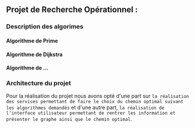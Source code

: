 ## Projet de Recherche Opérationnel :
### Description des algorimes 

#### Algorithme de Prime

#### Algorithme de Dijkstra

#### Algorithme de ...

### Architecture du projet

Pour la réalisation du projet nous avons opté d'une part sur ``la réalisation des services permettant de faire le choix du chemin optimal suivant les algorithmes demandés`` et d'une autre part, ``la réalisation de l'interface utilisateur permettant de rentrer les information et présenter le graphe ainsi que le chemin optimal``.
